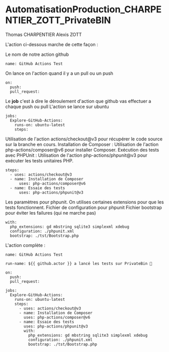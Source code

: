 # AutomatisationProduction_CHARPENTIER_ZOTT_PrivateBIN

Thomas CHARPENTIER
Alexis ZOTT

L'action ci-dessous marche de cette façon :

Le nom de notre action github
```
name: GitHub Actions Test
```

On lance on l'action quand il y a un pull ou un push
```
on: 
  push:
  pull_request:
```

Le **job** c'est à dire le déroulement d'action que github vas effectuer a chaque push ou pull
L'action se lance sur ubuntu
```
jobs:
  Explore-GitHub-Actions:
    runs-on: ubuntu-latest
    steps:
```

Utilisation de l'action actions/checkout@v3 pour récupérer le code source sur la branche en cours.
Installation de Composer : Utilisation de l'action php-actions/composer@v6 pour installer Composer.
Exécution des tests avec PHPUnit : Utilisation de l'action php-actions/phpunit@v3 pour exécuter les tests unitaires PHP.
```
steps:
  - uses: actions/checkout@v3
  - name: Installation de Composer
      uses: php-actions/composer@v6
  - name: Essaie des tests
      uses: php-actions/phpunit@v3
```

Les paramètres pour phpunit.
On utilises certaines extensions pour que les tests fonctionnent.
Fichier de configuration pour phpunit
Fichier bootstrap pour éviter les failures (qui ne marche pas)
```
with:
  php_extensions: gd mbstring sqlite3 simplexml xdebug
  configuration: ./phpunit.xml
  bootstrap: ./tst/Bootstrap.php
```

L'action complète : 
```
name: GitHub Actions Test

run-name: ${{ github.actor }} a lancé les tests sur PrivateBin 🚀

on: 
  push:
  pull_request:

jobs:
  Explore-GitHub-Actions:
    runs-on: ubuntu-latest
    steps:
      - uses: actions/checkout@v3
      - name: Installation de Composer
        uses: php-actions/composer@v6
      - name: Essaie des tests
        uses: php-actions/phpunit@v3
        with:
          php_extensions: gd mbstring sqlite3 simplexml xdebug
          configuration: ./phpunit.xml
          bootstrap: ./tst/Bootstrap.php
```
